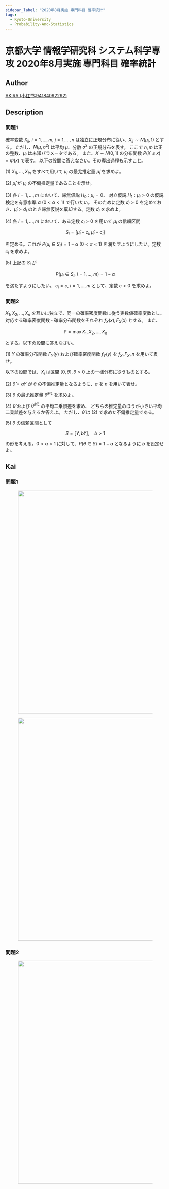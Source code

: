 ```yaml
---
sidebar_label: "2020年8月実施 専門科目 確率統計"
tags:
  - Kyoto-University
  - Probability-And-Statistics
---
```

# 京都大学 情報学研究科 システム科学専攻 2020年8月実施 専門科目 確率統計

## **Author**
[AKIRA (小红书:94184092292)](https://www.xiaohongshu.com/explore/6875d3410000000012017c0d?xsec_token=ABH-3QKy295U0QA4TRmU6eScR1Xpag2dMEXtGdrbeYRJ4=)

## **Description**
### 問題1
確率変数 $X_{ij}, \ i = 1, \ldots, m, \ j = 1, \ldots, n$ は独立に正規分布に従い、$X_{ij} \sim N(\mu_i, 1)$ とする。
ただし、$N(\mu, \sigma^2)$ は平均 $\mu$、分散 $\sigma^2$ の正規分布を表す。
ここで $n, m$ は正の整数、$\mu_i$ は未知パラメータである。
また、$X \sim N(0, 1)$ の分布関数 $P(X \le x) = \Phi(x)$ で表す。
以下の設問に答えなさい。その導出過程も示すこと。

(1) $X_{i1}, \ldots, X_{in}$ をすべて用いて $\mu_i$ の最尤推定量 $\hat{\mu}_i$ を求めよ。

(2) $\hat{\mu}_i$ が $\mu_i$ の不偏推定量であることを示せ。

(3) 各 $i = 1, \ldots, m$ において、帰無仮説 $H_0: \mu_i = 0$、
対立仮説 $H_1: \mu_i > 0$ の仮説検定を有意水準 $\alpha\ (0 < \alpha < 1)$ で行いたい。
そのために定数 $d_i > 0$ を定めておき、$\hat{\mu}_i > d_i$ のとき帰無仮説を棄却する。定数 $d_i$ を求めよ。

(4) 各 $i = 1, \ldots, m$ において、ある定数 $c_i > 0$ を用いて
$\mu_i$ の信頼区間

$$
S_i = [\hat{\mu}_i - c_i, \hat{\mu}_i + c_i]
$$

を定める。これが $P(\mu_i \in S_i) = 1 - \alpha \ (0 < \alpha < 1)$ を満たすようにしたい。定数 $c_i$ を求めよ。

(5) 上記の $S_i$ が

$$
P(\mu_i \in S_i, \ i = 1, \ldots, m) = 1 - \alpha
$$

を満たすようにしたい。
$c_i = c,\ i = 1, \ldots, m$ として、定数 $c > 0$ を求めよ。

### 問題2
$X_1, X_2, \ldots, X_n$ を互いに独立で、同一の確率密度関数に従う実数値確率変数とし、対応する確率密度関数・確率分布関数をそれぞれ $f_X(x), F_X(x)$ とする。
また、

$$
Y = \max { X_1, X_2, \ldots, X_n }
$$

とする。以下の設問に答えなさい。

(1) $Y$ の確率分布関数 $F_Y(y)$ および確率密度関数 $f_Y(y)$ を $f_X, F_X, n$ を用いて表せ。


以下の設問では、$X_i$ は区間 $[0, \theta], \theta > 0$ 上の一様分布に従うものとする。

(2) $\hat{\theta} = aY$ が $\theta$ の不偏推定量となるように、$a$ を $n$ を用いて表せ。

(3) $\theta$ の最尤推定量 $\hat{\theta}^{ML}$ を求めよ。

(4) $\hat{\theta}$ および $\hat{\theta}^{ML}$ の平均二乗誤差を求め、
どちらの推定量のほうが小さい平均二乗誤差を与えるか答えよ。
ただし、$\hat{\theta}$ は (2) で求めた不偏推定量である。

(5) $\theta$ の信頼区間として

$$
S = [Y, bY], \quad b > 1
$$

の形を考える。$0 < \alpha < 1$ に対して、$P(\theta \in S) = 1 - \alpha$ となるように $b$ を設定せよ。


## **Kai**
### 問題1

<figure style="text-align:center;">
  <img src="https://raw.githubusercontent.com/Myyura/the_kai_project_assets/main/kakomonn/kyoto_university/informatics/sys_202008_prob_stat_p1_s1.jpg" width="700" alt=""/>
</figure>

<figure style="text-align:center;">
  <img src="https://raw.githubusercontent.com/Myyura/the_kai_project_assets/main/kakomonn/kyoto_university/informatics/sys_202008_prob_stat_p1_s2.jpg" width="700" alt=""/>
</figure>

### 問題2

<figure style="text-align:center;">
  <img src="https://raw.githubusercontent.com/Myyura/the_kai_project_assets/main/kakomonn/kyoto_university/informatics/sys_202008_prob_stat_p2_s.jpg" width="700" alt=""/>
</figure>

